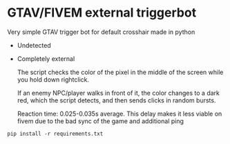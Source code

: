 # GTAV/FIVEM external triggerbot

Very simple  GTAV trigger bot for default crosshair made in python
- Undetected
- Completely external

  The script checks the color of the pixel in the middle of the screen while you hold down rightclick.

  If an enemy NPC/player walks in front of it, the color changes to a dark red, which the script detects, and then sends clicks in random bursts.

  Reaction time: 0.025-0.035s average.  This delay makes it less viable on fivem due to the bad sync of the game and additional ping

```
pip install -r requirements.txt
```
